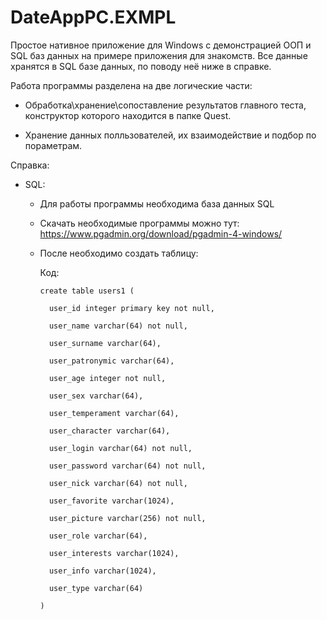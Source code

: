 # DateAppPC.EXMPL
Простое нативное приложение для Windows с демонстрацией ООП и SQL баз данных на примере приложения для знакомств.
Все данные хранятся в SQL базе данных, по поводу неё ниже в справке.

Работа программы разделена на две логические части:

- Обработка\хранение\сопоставление результатов главного теста, конструктор которого находится в папке Quest.

- Хранение данных полльзователей, их взаимодействие и подбор по пораметрам.

Справка:

  - SQL:
  
    - Для работы программы необходима база данных SQL
    
    - Скачать необходимые программы можно тут: https://www.pgadmin.org/download/pgadmin-4-windows/
    
    - После необходимо создать таблицу:
    
        Код:
        
          create table users1 (

            user_id integer primary key not null,

            user_name varchar(64) not null,

            user_surname varchar(64),

            user_patronymic varchar(64),

            user_age integer not null,

            user_sex varchar(64),

            user_temperament varchar(64),

            user_character varchar(64),

            user_login varchar(64) not null,

            user_password varchar(64) not null,

            user_nick varchar(64) not null,

            user_favorite varchar(1024),

            user_picture varchar(256) not null,

            user_role varchar(64),

            user_interests varchar(1024),

            user_info varchar(1024),

            user_type varchar(64)

          )
